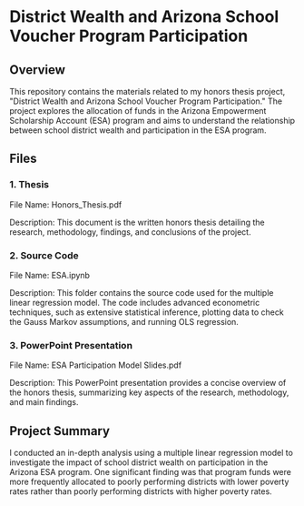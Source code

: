 # District Wealth and Arizona School Voucher Program Participation

## Overview

This repository contains the materials related to my honors thesis project, "District Wealth and Arizona School Voucher Program Participation." The project explores the allocation of funds in the Arizona Empowerment Scholarship Account (ESA) program and aims to understand the relationship between school district wealth and participation in the ESA program.

## Files
### 1. Thesis

File Name: Honors_Thesis.pdf

Description: This document is the written honors thesis detailing the research, methodology, findings, and conclusions of the project.

### 2. Source Code

File Name: ESA.ipynb

Description: This folder contains the source code used for the multiple linear regression model. The code includes advanced econometric techniques, such as extensive statistical inference, plotting data to check the Gauss Markov assumptions, and running OLS regression.

### 3. PowerPoint Presentation

File Name: ESA Participation Model Slides.pdf

Description: This PowerPoint presentation provides a concise overview of the honors thesis, summarizing key aspects of the research, methodology, and main findings.

## Project Summary

I conducted an in-depth analysis using a multiple linear regression model to investigate the impact of school district wealth on participation in the Arizona ESA program. One significant finding was that program funds were more frequently allocated to poorly performing districts with lower poverty rates rather than poorly performing districts with higher poverty rates.
